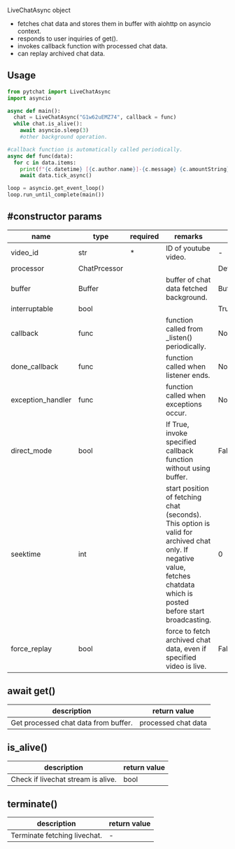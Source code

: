 LiveChatAsync object 
+ fetches chat data and stores them in buffer with aiohttp on asyncio context.
+ responds to user inquiries of get().
+ invokes callback function with processed chat data.
+ can replay archived chat data.
## Usage
```python
from pytchat import LiveChatAsync
import asyncio

async def main():
  chat = LiveChatAsync("G1w62uEMZ74", callback = func)
  while chat.is_alive():
    await asyncio.sleep(3)
    #other background operation.

#callback function is automatically called periodically.
async def func(data):
  for c in data.items:
    print(f"{c.datetime} [{c.author.name}]-{c.message} {c.amountString}")
    await data.tick_async()

loop = asyncio.get_event_loop()
loop.run_until_complete(main())

```
## #constructor params

name|type|required|remarks|default value
---|---|---|---|---
video_id|str|*|ID of youtube video.|-
processor|ChatPrcessor|||DefaultProcessor
buffer|Buffer||buffer of chat data fetched background.|Buffer(maxsize=20)
interruptable|bool|||True
callback|func||function called from _listen()  periodically.|None
done_callback|func||function called when listener ends.|None
exception_handler|func||function called when exceptions occur.|None
direct_mode|bool| |If True, invoke specified callback function without using buffer.|False
seektime|int| |start position of fetching chat (seconds). This option is valid for archived chat only. If negative value, fetches chatdata which is posted before start broadcasting.|0
force_replay|bool| |force to fetch archived chat data, even if specified video is live.|False
## await get()
description|return value
---|---
Get processed chat data from buffer.|processed chat data

## is_alive()
description|return value
---|---
Check if livechat stream is alive.|bool

## terminate()
description|return value
---|---
Terminate fetching livechat.|-

